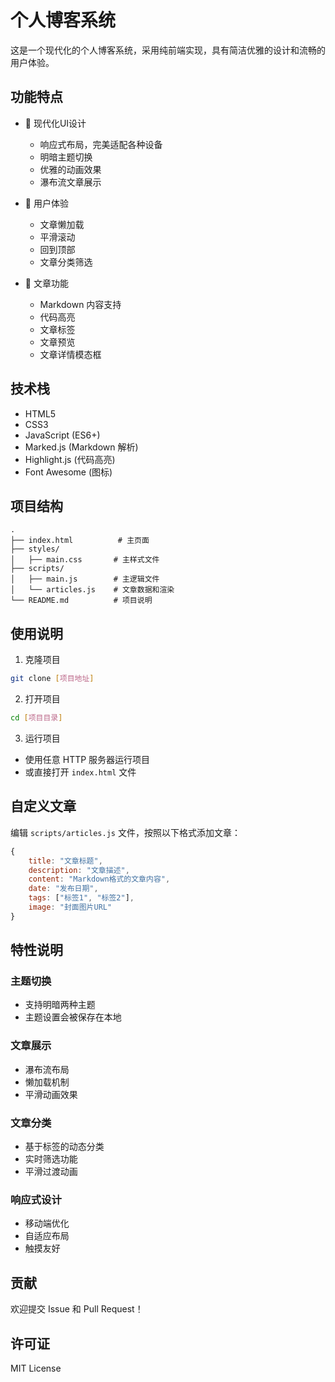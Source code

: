 # 个人博客系统

这是一个现代化的个人博客系统，采用纯前端实现，具有简洁优雅的设计和流畅的用户体验。

## 功能特点

- 🎨 现代化UI设计
  - 响应式布局，完美适配各种设备
  - 明暗主题切换
  - 优雅的动画效果
  - 瀑布流文章展示

- 📱 用户体验
  - 文章懒加载
  - 平滑滚动
  - 回到顶部
  - 文章分类筛选

- 📝 文章功能
  - Markdown 内容支持
  - 代码高亮
  - 文章标签
  - 文章预览
  - 文章详情模态框

## 技术栈

- HTML5
- CSS3
- JavaScript (ES6+)
- Marked.js (Markdown 解析)
- Highlight.js (代码高亮)
- Font Awesome (图标)

## 项目结构

```
.
├── index.html          # 主页面
├── styles/            
│   ├── main.css       # 主样式文件
├── scripts/           
│   ├── main.js        # 主逻辑文件
│   └── articles.js    # 文章数据和渲染
└── README.md          # 项目说明
```

## 使用说明

1. 克隆项目
```bash
git clone [项目地址]
```

2. 打开项目
```bash
cd [项目目录]
```

3. 运行项目
- 使用任意 HTTP 服务器运行项目
- 或直接打开 `index.html` 文件

## 自定义文章

编辑 `scripts/articles.js` 文件，按照以下格式添加文章：

```javascript
{
    title: "文章标题",
    description: "文章描述",
    content: "Markdown格式的文章内容",
    date: "发布日期",
    tags: ["标签1", "标签2"],
    image: "封面图片URL"
}
```

## 特性说明

### 主题切换
- 支持明暗两种主题
- 主题设置会被保存在本地

### 文章展示
- 瀑布流布局
- 懒加载机制
- 平滑动画效果

### 文章分类
- 基于标签的动态分类
- 实时筛选功能
- 平滑过渡动画

### 响应式设计
- 移动端优化
- 自适应布局
- 触摸友好

## 贡献

欢迎提交 Issue 和 Pull Request！

## 许可证

MIT License 